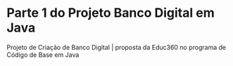 # Parte 1 do Projeto Banco Digital em Java
Projeto de Criação de Banco Digital | proposta da Educ360 no programa de Código de Base em Java
